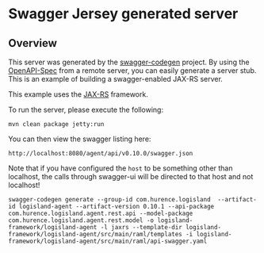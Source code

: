 # Swagger Jersey generated server

## Overview
This server was generated by the [swagger-codegen](https://github.com/swagger-api/swagger-codegen) project. By using the 
[OpenAPI-Spec](https://github.com/swagger-api/swagger-core/wiki) from a remote server, you can easily generate a server stub.  This
is an example of building a swagger-enabled JAX-RS server.

This example uses the [JAX-RS](https://jax-rs-spec.java.net/) framework.

To run the server, please execute the following:

```
mvn clean package jetty:run
```

You can then view the swagger listing here:

```
http://localhost:8080/agent/api/v0.10.0/swagger.json
```

Note that if you have configured the `host` to be something other than localhost, the calls through
swagger-ui will be directed to that host and not localhost!


```
swagger-codegen generate --group-id com.hurence.logisland  --artifact-id logisland-agent --artifact-version 0.10.1 --api-package com.hurence.logisland.agent.rest.api --model-package com.hurence.logisland.agent.rest.model -o logisland-framework/logisland-agent -l jaxrs --template-dir logisland-framework/logisland-agent/src/main/raml/templates -i logisland-framework/logisland-agent/src/main/raml/api-swagger.yaml
```
